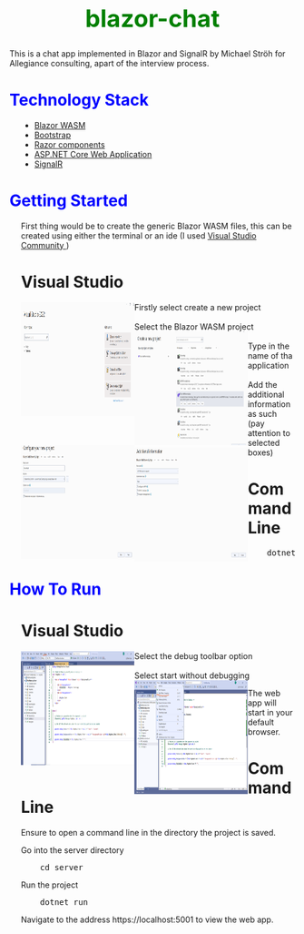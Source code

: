   <h1 align="center" style="color:green; font-size: 300%;" > blazor-chat  </h1>

 
This is a chat app implemented in Blazor and SignalR by Michael Ströh for Allegiance consulting, apart of the interview process. 

  <h1 align="left" style="color:blue; font-size: 200%;" > Technology Stack  </h1>
  
<div style="margin-left: 4%">

- [Blazor WASM](https://dotnet.microsoft.com/apps/aspnet/web-apps/blazor)
- [Bootstrap](https://getbootstrap.com/)
- [Razor components](https://docs.microsoft.com/en-us/aspnet/core/blazor/components/?view=aspnetcore-6.0)
- [ASP.NET Core Web Application](https://docs.microsoft.com/en-us/visualstudio/ide/quickstart-aspnet-core?view=vs-2022)
- [SignalR](https://dotnet.microsoft.com/apps/aspnet/signalr)

</div>

  <h1 align="left" style="color:blue; font-size: 200%;" > Getting Started  </h1>

<div style="margin-left: 4%">
First thing would be to create the generic Blazor WASM files, this can be created using either the terminal or an ide (I used <a href="https://visualstudio.microsoft.com/vs/community/"> Visual Studio Community </a> )

# Visual Studio

<div>
Firstly select create a new project
<img align="left" width="200" height="200" src="https://github.com/Michael-Stroh/blazor-chat/blob/59f0fe8e711e0d7884466bbd07447b5a3e7ded35/Images/Install/create.png">
</div>

</br>

<div>
Select the Blazor WASM project
<img align="left" width="200" height="200" src="https://github.com/Michael-Stroh/blazor-chat/blob/59f0fe8e711e0d7884466bbd07447b5a3e7ded35/Images/Install/blazor_select.png">
</div>

</br>

<div>
Type in the name of tha application
<img align="left" width="200" height="200" src="https://github.com/Michael-Stroh/blazor-chat/blob/59f0fe8e711e0d7884466bbd07447b5a3e7ded35/Images/Install/configure.png">
</div>

</br>

<div>
Add the additional information as such (pay attention to selected boxes)
<img align="left" width="200" height="200" src="https://github.com/Michael-Stroh/blazor-chat/blob/59f0fe8e711e0d7884466bbd07447b5a3e7ded35/Images/Install/additional.png">    
</div>

# Command Line

<pre>
    dotnet new blazorwasm --hosted
</pre>
</div>

  <h1 align="left" style="color:blue; font-size: 200%;" > How To Run  </h1>

<div style="margin-left: 4%">

# Visual Studio

<div>
Select the debug toolbar option
<img align="left" width="200" height="200" src="https://github.com/Michael-Stroh/blazor-chat/blob/59f0fe8e711e0d7884466bbd07447b5a3e7ded35/Images/Run/toolbar.png">
</div>

</br>

<div>
Select start without debugging
<img align="left" width="200" height="200" src="https://github.com/Michael-Stroh/blazor-chat/blob/59f0fe8e711e0d7884466bbd07447b5a3e7ded35/Images/Run/select.png">
</div>

The web app will start in your default browser.
    
# Command Line
    
Ensure to open a command line in the directory the project is saved.

Go into the server directory
<pre>
    cd server
</pre>

Run the project
<pre>
    dotnet run
</pre>

Navigate to the address https://localhost:5001 to view the web app.
    
</div>






